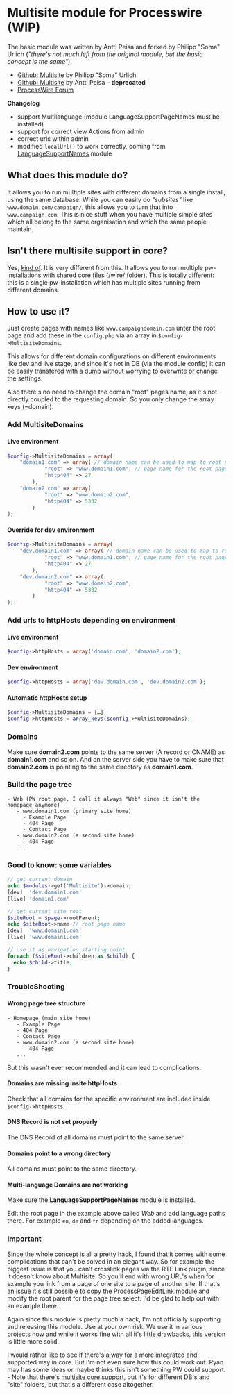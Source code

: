 # Multisite module for Processwire (WIP)

The basic module was written by Antti Peisa and forked by Philipp "Soma" Urlich (_"there's not much left from the original module, but the basic concept is the same"_).

* [Github: Multisite](https://github.com/somatonic/Multisite) by Philipp "Soma" Urlich 
* [Github: Multisite](https://github.com/apeisa/Multisite) by Antti Peisa – **deprecated**
* [ProcessWire Forum](https://processwire.com/talk/topic/1025-multisite/)

**Changelog**

* support Multilanguage (module LanguageSupportPageNames must be installed)
* support for correct view Actions from admin
* correct urls within admin
* modified `localUrl()` to work correctly, coming from [LanguageSupportNames](http://processwire.com/api/multi-language-support/multi-language-urls/) module

## What does this module do?

It allows you to run multiple sites with different domains from a single install, using the same database.
While you can easily do _"subsites"_ like `www.domain.com/campaign/`, this allows you to turn that into `www.campaign.com`.
This is nice stuff when you have multiple simple sites which all belong to the same organisation and which the same people maintain.

## Isn't there multisite support in core?

Yes, [kind of](https://processwire.com/api/modules/multi-site-support/). It is very different from this. It allows you to run multiple pw-installations with shared core files (/wire/ folder).
This is totally different: this is a single pw-installation which has multiple sites running from different domains.

## How to use it?

Just create pages with names like `www.campaigndomain.com` unter the root page and add these in the `config.php` via an array in `$config->MultisiteDomains`.

This allows for different domain configurations on different environments like dev and live stage, and since it's not in DB (via the module config) it can be easily transfered with a dump without worrying to overwrite or change the settings.
 
Also there's no need to change the domain "root" pages name, as it's not directly coupled to the requesting domain. 
So you only change the array keys (=domain).

### Add MultisiteDomains

#### Live environment

```php
$config->MultisiteDomains = array(
    "domain1.com" => array( // domain name can be used to map to root page
            "root" => "www.domain1.com", // page name for the root page
            "http404" => 27
        ),
    "domain2.com" => array(
            "root" => "www.domain2.com",
            "http404" => 5332
        )
);
```

#### Override for dev environment

```php
$config->MultisiteDomains = array(
    "dev.domain1.com" => array( // domain name can be used to map to root page
            "root" => "www.domain1.com", // page name for the root page
            "http404" => 27
        ),
    "dev.domain2.com" => array(
            "root" => "www.domain2.com",
            "http404" => 5332
        )
);
```

### Add urls to httpHosts depending on environment

#### Live environment

```php
$config->httpHosts = array('domain.com', 'domain2.com');
```

#### Dev environment

```php
$config->httpHosts = array('dev.domain.com', 'dev.domain2.com');
```

#### Automatic httpHosts setup

```php
$config->MultisiteDomains = […];
$config->httpHosts = array_keys($config->MultisiteDomains);
```

### Domains

Make sure **domain2.com** points to the same server (A record or CNAME) as **domain1.com** and so on.
And on the server side you have to make sure that **domain2.com** is pointing to the same directory as **domain1.com**.

### Build the page tree

```
- Web (PW root page, I call it always "Web" since it isn't the homepage anymore)
   - www.domain1.com (primary site home)
     - Example Page
     - 404 Page
     - Contact Page
   - www.domain2.com (a second site home)
     - 404 Page
   ...

```

### Good to know: some variables

```php
// get current domain
echo $modules->get('Multisite')->domain; 
[dev]  'dev.domain1.com'
[live] 'domain1.com'

// get current site root
$siteRoot = $page->rootParent;
echo $siteRoot->name // root page name
[dev]  'www.domain1.com'
[live] 'www.domain1.com'

// use it as navigation starting point
foreach ($siteRoot->children as $child) {
  echo $child->title;
}
```

### TroubleShooting

#### Wrong page tree structure

```
- Homepage (main site home)
   - Example Page
   - 404 Page
   - Contact Page
   - www.domain2.com (a second site home)
     - 404 Page
   ...

```

But this wasn't ever recommended and it can lead to complications.

#### Domains are missing insite httpHosts

Check that all domains for the specific environment are included inside `$config->httpHosts`.

#### DNS Record is not set properly
 
The DNS Record of all domains must point to the same server.

#### Domains point to a wrong directory

All domains must point to the same directory.

#### Multi-language Domains are not working

Make sure the **LanguageSupportPageNames** module is installed.

Edit the root page in the example above called *Web*  and add language paths there. For example `en`, `de` and `fr` depending on the added languages.

### Important

Since the whole concept is all a pretty hack, I found that it comes with some complications that can't be solved in an elegant way. So for example the biggest issue is that you can't crosslink pages via the RTE Link plugin, since it doesn't know about Multisite. So you'll end with wrong URL's when for example you link from a page of one site to a page of another site. If that's an issue it's still possible to copy the ProcessPageEditLink.module and modify the root parent for the page tree select. I'd be glad to help out with an example there.

Again since this module is pretty much a hack, I'm not officially supporting and releasing this module. Use at your own risk. We use it in various projects now and while it works fine with all it's little drawbacks, this version is little more solid.
 
I would rather like to see if there's a way for a more integrated and supported way in core. But I'm not even sure how this could work out. Ryan may has some ideas or maybe thinks this isn't something PW could support. - Note that there's [multisite core support](https://processwire.com/api/modules/multi-site-support/), but it's for different DB's and "site" folders, but that's a different case altogether.


